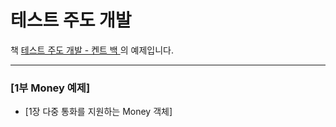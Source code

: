 # 테스트 주도 개발

책 [테스트 주도 개발 - 켄트 백 ](https://www.yes24.com/Product/Goods/12246033)의 예제입니다.

--- 
### [1부 Money 예제]
  - [1장 다중 통화를 지원하는 Money 객체]
